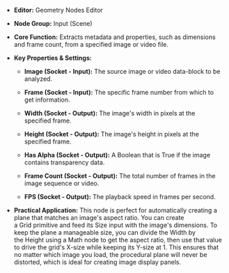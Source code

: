 - **Editor:** Geometry Nodes Editor
    
- **Node Group:** Input (Scene)
    
- **Core Function:** Extracts metadata and properties, such as dimensions and frame count, from a specified image or video file.
    
- **Key Properties & Settings:**
    
    - **Image (Socket - Input):** The source image or video data-block to be analyzed.
        
    
    - **Frame (Socket - Input):** The specific frame number from which to get information.
        
    - **Width (Socket - Output):** The image's width in pixels at the specified frame.
        
    - **Height (Socket - Output):** The image's height in pixels at the specified frame.
        
    - **Has Alpha (Socket - Output):** A Boolean that is True if the image contains transparency data.
        
    - **Frame Count (Socket - Output):** The total number of frames in the image sequence or video.
        
    - **FPS (Socket - Output):** The playback speed in frames per second.
        
- **Practical Application:** This node is perfect for automatically creating a plane that matches an image's aspect ratio. You can create a Grid primitive and feed its Size input with the image's dimensions. To keep the plane a manageable size, you can divide the Width by the Height using a Math node to get the aspect ratio, then use that value to drive the grid's X-size while keeping its Y-size at 1. This ensures that no matter which image you load, the procedural plane will never be distorted, which is ideal for creating image display panels.